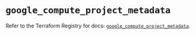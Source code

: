 # `google_compute_project_metadata`

Refer to the Terraform Registry for docs: [`google_compute_project_metadata`](https://registry.terraform.io/providers/hashicorp/google/6.14.1/docs/resources/compute_project_metadata).
